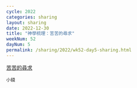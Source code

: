 ```yaml
---
cycle: 2022
categories: sharing
layout: sharing
date: 2022-12-30
title: "神學梳理：苦苦的尋求"
weekNum: 52
dayNum: 5
permalink: /sharing/2022/wk52-day5-sharing.html
---
```


[苦苦的尋求](https://eccseattle.github.io/media/sharing/2022/wk052/2022-12-30-bin.m4a)

`小錢`

